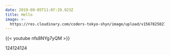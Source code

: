 ```yaml
---
date: 2019-09-05T11:07:29.923Z
title: Hello
image: >-
  https://res.cloudinary.com/coders-tokyo-shyn/image/upload/v1567825027/fdmfvm1jghuzucztzgbw.jpg
---
```

{{< youtube nfs8NYg7yQM >}}

124124124
